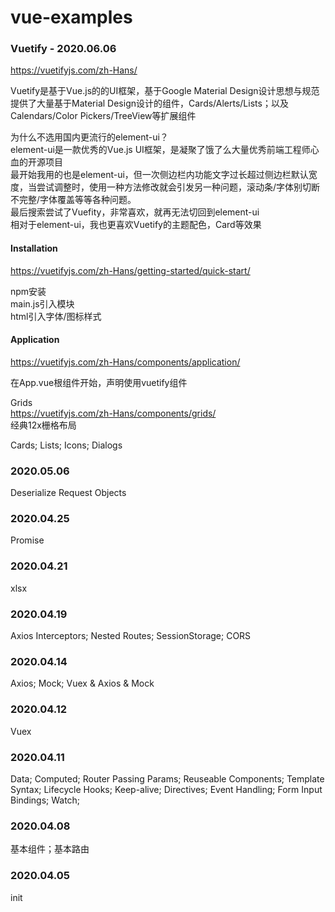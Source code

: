 # vue-examples
### Vuetify - 2020.06.06
https://vuetifyjs.com/zh-Hans/

Vuetify是基于Vue.js的的UI框架，基于Google Material Design设计思想与规范  
提供了大量基于Material Design设计的组件，Cards/Alerts/Lists；以及Calendars/Color Pickers/TreeView等扩展组件

为什么不选用国内更流行的element-ui？  
element-ui是一款优秀的Vue.js UI框架，是凝聚了饿了么大量优秀前端工程师心血的开源项目  
最开始我用的也是element-ui，但一次侧边栏内功能文字过长超过侧边栏默认宽度，当尝试调整时，使用一种方法修改就会引发另一种问题，滚动条/字体别切断不完整/字体覆盖等等各种问题。  
最后搜索尝试了Vuefity，非常喜欢，就再无法切回到element-ui  
相对于element-ui，我也更喜欢Vuetify的主题配色，Card等效果  

#### Installation
https://vuetifyjs.com/zh-Hans/getting-started/quick-start/  

npm安装  
main.js引入模块  
html引入字体/图标样式  

#### Application  
https://vuetifyjs.com/zh-Hans/components/application/  

在App.vue根组件开始，声明使用vuetify组件

Grids  
https://vuetifyjs.com/zh-Hans/components/grids/  
经典12x栅格布局

Cards; Lists; Icons; Dialogs  

### 2020.05.06
Deserialize Request Objects

### 2020.04.25
Promise   

### 2020.04.21
xlsx   

### 2020.04.19
Axios Interceptors; Nested Routes; SessionStorage; CORS   

### 2020.04.14
Axios; Mock; Vuex & Axios & Mock   

### 2020.04.12
Vuex   

### 2020.04.11
Data; Computed; Router Passing Params; Reuseable Components; Template Syntax; Lifecycle Hooks; Keep-alive; Directives; Event Handling; Form Input Bindings; Watch; 

### 2020.04.08
基本组件；基本路由  

### 2020.04.05
init  
